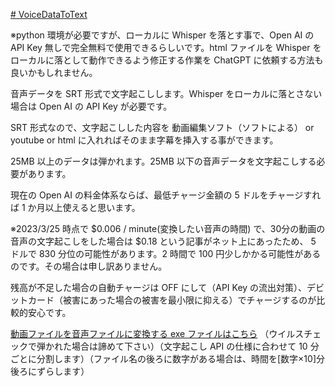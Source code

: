 [# VoiceDataToText](https://uni928.github.io/VoiceDataToText/)

※python 環境が必要ですが、ローカルに Whisper を落とす事で、Open AI の API Key 無しで完全無料で使用できるらしいです。html ファイルを Whisper をローカルに落として動作できるよう修正する作業を ChatGPT に依頼する方法も良いかもしれません。

音声データを SRT 形式で文字起こしします。Whisper をローカルに落とさない場合は Open AI の API Key が必要です。

SRT 形式なので、文字起こしした内容を 動画編集ソフト（ソフトによる） or youtube or html に入れればそのまま字幕を挿入する事ができます。

25MB 以上のデータは弾かれます。25MB 以下の音声データを文字起こしする必要があります。

現在の Open AI の料金体系ならば、最低チャージ金額の 5 ドルをチャージすれば 1 か月以上使えると思います。

※2023/3/25 時点で $0.006 / minute(変換したい音声の時間) で、30分の動画の音声の文字起こしをした場合は $0.18 という記事がネット上にあったため、 5 ドルで 830 分位の可能性があります。2 時間で 100 円少しかかる可能性があるのです。その場合は申し訳ありません。

残高が不足した場合の自動チャージは OFF にして（API Key の流出対策）、デビットカード（被害にあった場合の被害を最小限に抑える）でチャージするのが比較的安心です。

[動画ファイルを音声ファイルに変換する exe ファイルはこちら](https://drive.google.com/file/d/1hb4z2ueRRZejwp80tFLzYdFQ92TKRDxk/view) （ウイルスチェックで弾かれた場合は諦めて下さい）（文字起こし API の仕様に合わせて 10 分ごとに分割します）（ファイル名の後ろに数字がある場合は、時間を[数字×10]分後ろにずらします）
